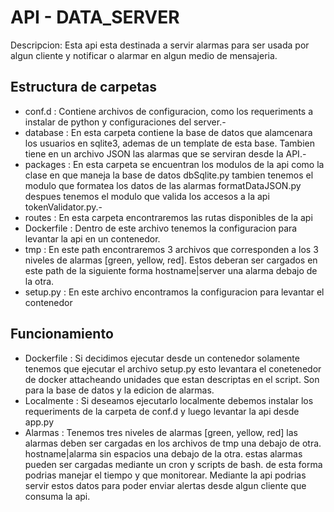 # API - DATA_SERVER #

Descripcion: Esta api esta destinada a servir alarmas para ser usada por algun cliente y notificar o alarmar
en algun medio de mensajeria.

## Estructura de carpetas ##
* conf.d : Contiene archivos de configuracion, como los requeriments a instalar de python y configuraciones del server.-
* database : En esta carpeta contiene la base de datos que alamcenara los usuarios en sqlite3, ademas de un template de esta base.
Tambien tiene en un archivo JSON las alarmas que se serviran desde la API.-
* packages : En esta carpeta se encuentran los modulos de la api como la clase en que maneja la base de datos dbSqlite.py tambien
tenemos el modulo que formatea los datos de las alarmas formatDataJSON.py despues tenemos el modulo que valida los accesos a la api
tokenValidator.py.-
* routes : En esta carpeta encontraremos las rutas disponibles de la api
* Dockerfile : Dentro de este archivo tenemos la configuracion para levantar la api en un contenedor.
* tmp : En este path encontraremos 3 archivos que corresponden a los 3 niveles de alarmas [green, yellow, red]. Estos deberan ser cargados 
en este path de la siguiente forma hostname|server una alarma debajo de la otra. 
* setup.py : En este archivo encontramos la configuracion para levantar el contenedor
## Funcionamiento ##
* Dockerfile : Si decidimos ejecutar desde un contenedor solamente tenemos que ejecutar el archivo setup.py esto levantara el conetenedor de 
docker attacheando unidades que estan descriptas en el script. Son para la base de datos y la edicion de alarmas.
* Localmente : Si deseamos ejecutarlo localmente debemos instalar los requeriments de la carpeta de conf.d y luego levantar la api desde app.py
* Alarmas :  Tenemos tres niveles de alarmas [green, yellow, red] las alarmas deben ser cargadas en los archivos de tmp una debajo de otra. 
hostname|alarma sin espacios una debajo de la otra. estas alarmas pueden ser cargadas mediante un cron y scripts de bash. de esta forma podrias 
manejar el tiempo y que monitorear. Mediante la api podrias servir estos datos para poder enviar alertas desde algun cliente que consuma la api.